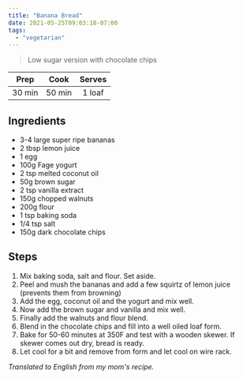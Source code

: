 ```yaml
---
title: "Banana Bread"
date: 2021-05-25T09:03:18-07:00
tags:
  - "vegetarian"
---
```


> Low sugar version with chocolate chips



| Prep   | Cook | Serves |
| :----: | :----: | :----: |
| 30 min | 50 min | 1 loaf |

## Ingredients

- 3-4 large super ripe bananas
- 2 tbsp lemon juice
- 1 egg
- 100g Fage yogurt
- 2 tsp melted coconut oil
- 50g brown sugar
- 2 tsp vanilla extract
- 150g chopped walnuts
- 200g flour
- 1 tsp baking soda
- 1/4 tsp salt
- 150g dark chocolate chips

## Steps

1. Mix baking soda, salt and flour. Set aside.
2. Peel and mush the bananas and add a few squirtz of lemon juice (prevents them from browning)
3. Add the egg, coconut oil and the yogurt and mix well. 
4. Now add the brown sugar and vanilla and mix well.
5. Finally add the walnuts and flour blend.
6. Blend in the chocolate chips and fill into a well oiled loaf form.
7. Bake for 50-60 minutes at 350F and test with a wooden skewer. If skewer comes out dry, bread is ready.
8. Let cool for a bit and remove from form and let cool on wire rack.


_Translated to English from my mom's recipe._
